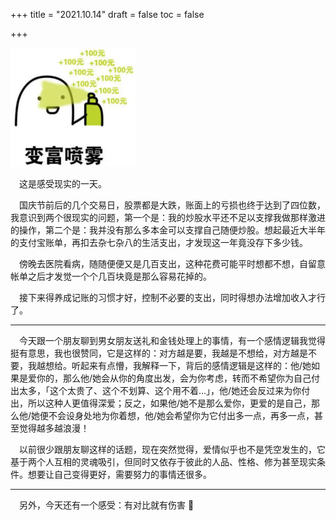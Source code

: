 +++
title = "2021.10.14"
draft = false
toc = false

+++



<dev><img src="/images/money.png"  width="200" /></dev>



&emsp;这是感受现实的一天。

&emsp;国庆节前后的几个交易日，股票都是大跌，账面上的亏损也终于达到了四位数，我意识到两个很现实的问题，第一个是：我的炒股水平还不足以支撑我做那样激进的操作，第二个是：我并没有那么多本金可以支撑自己随便炒股。想起最近大半年的支付宝账单，再扣去杂七杂八的生活支出，才发现这一年竟没存下多少钱。

&emsp;傍晚去医院看病，随随便便又是几百支出，这种花费可能平时想都不想，自留意帐单之后才发觉一个个几百块竟是那么容易花掉的。

&emsp;接下来得养成记账的习惯才好，控制不必要的支出，同时得想办法增加收入才行了。

---

&emsp;今天跟一个朋友聊到男女朋友送礼和金钱处理上的事情，有一个感情逻辑我觉得挺有意思，我也很赞同，它是这样的：对方越是要，我越是不想给，对方越是不要，我越想给。听起来有点懵，我解释一下，背后的感情逻辑是这样的：他/她如果是爱你的，那么他/她会从你的角度出发，会为你考虑，转而不希望你为自己付出太多，「这个太贵了、这个不划算、这个用不着...」，他/她还会反过来为你付出，所以这种人更值得深爱；反之，如果他/她不是那么爱你，更爱的是自己，那么他/她便不会设身处地为你着想，他/她会希望你为它付出多一点，再多一点，甚至觉得越多越浪漫！

&emsp;以前很少跟朋友聊这样的话题，现在突然觉得，爱情似乎也不是凭空发生的，它基于两个人互相的灵魂吸引，但同时又依存于彼此的人品、性格、修为甚至现实条件。想要让自己变得更好，需要努力的事情还很多。

---

&emsp;另外，今天还有一个感受：有对比就有伤害 😤

